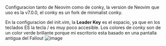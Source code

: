 Configuracion tanto de Neovim como de conky, la version de Neovim que uso es la v7.0.0, el conky es un fork de minmalist conky.

En la configuracion del init.vim, la **Leader Key** es el espacio, ya que en los teclados ES la tecla / es muy poco accesible. Los colores de conky son de un color verde brillante porque mi escritorio esta basado en una pantalla antigua del Fallout
![image](https://user-images.githubusercontent.com/60581430/176655461-16f746d4-df4b-4712-acc7-62abcaf9a52d.png)

